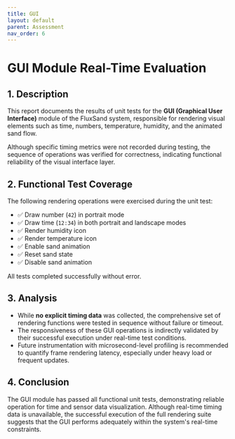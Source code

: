 ```yaml
---
title: GUI
layout: default
parent: Assessment
nav_order: 6
---
```


# GUI Module Real-Time Evaluation

## 1. Description

This report documents the results of unit tests for the **GUI (Graphical User Interface)** module of the FluxSand system, responsible for rendering visual elements such as time, numbers, temperature, humidity, and the animated sand flow.

Although specific timing metrics were not recorded during testing, the sequence of operations was verified for correctness, indicating functional reliability of the visual interface layer.

## 2. Functional Test Coverage

The following rendering operations were exercised during the unit test:

- ✅ Draw number (`42`) in portrait mode
- ✅ Draw time (`12:34`) in both portrait and landscape modes
- ✅ Render humidity icon
- ✅ Render temperature icon
- ✅ Enable sand animation
- ✅ Reset sand state
- ✅ Disable sand animation

All tests completed successfully without error.

## 3. Analysis

- While **no explicit timing data** was collected, the comprehensive set of rendering functions were tested in sequence without failure or timeout.
- The responsiveness of these GUI operations is indirectly validated by their successful execution under real-time test conditions.
- Future instrumentation with microsecond-level profiling is recommended to quantify frame rendering latency, especially under heavy load or frequent updates.

## 4. Conclusion

The GUI module has passed all functional unit tests, demonstrating reliable operation for time and sensor data visualization. Although real-time timing data is unavailable, the successful execution of the full rendering suite suggests that the GUI performs adequately within the system's real-time constraints.
